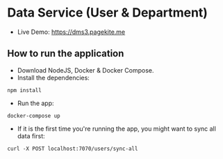 # Data Service (User & Department)

- Live Demo: https://dms3.pagekite.me

## How to run the application

- Download NodeJS, Docker & Docker Compose.
- Install the dependencies:

```
npm install
```

- Run the app:

```
docker-compose up
```

- If it is the first time you're running the app, you might want to sync all data first:

```
curl -X POST localhost:7070/users/sync-all
```
